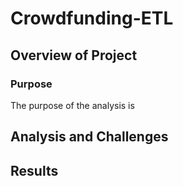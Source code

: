# Crowdfunding-ETL

## Overview of Project

### Purpose
The purpose of the analysis is 

## Analysis and Challenges

## Results
